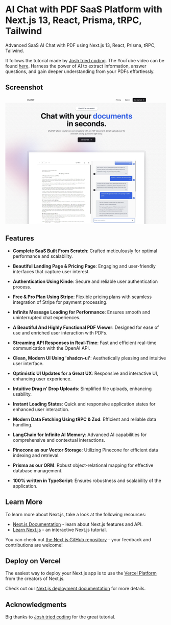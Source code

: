 # AI Chat with PDF SaaS Platform with Next.js 13, React, Prisma, tRPC, Tailwind

Advanced SaaS AI Chat with PDF using Next.js 13, React, Prisma, tRPC, Tailwind.

It follows the tutorial made by [Josh tried coding](https://www.youtube.com/@joshtriedcoding). The YouTube video can be found [here](https://www.youtube.com/watch?v=ucX2zXAZ1I0). Harness the power of AI to extract information, answer questions, and gain deeper understanding from your PDFs effortlessly.

## Screenshot

![chat with pdf app screenshot](chat-with-pdf-screenshot.png)

## Features

- **Complete SaaS Built From Scratch**: Crafted meticulously for optimal performance and scalability.

- **Beautiful Landing Page & Pricing Page**: Engaging and user-friendly interfaces that capture user interest.

- **Authentication Using Kinde**: Secure and reliable user authentication process.

- **Free & Pro Plan Using Stripe**: Flexible pricing plans with seamless integration of Stripe for payment processing.

- **Infinite Message Loading for Performance**: Ensures smooth and uninterrupted chat experiences.

- **A Beautiful And Highly Functional PDF Viewer**: Designed for ease of use and enriched user interaction with PDFs.

- **Streaming API Responses in Real-Time**: Fast and efficient real-time communication with the OpenAI API.

- **Clean, Modern UI Using 'shadcn-ui'**: Aesthetically pleasing and intuitive user interface.

- **Optimistic UI Updates for a Great UX**: Responsive and interactive UI, enhancing user experience.

- **Intuitive Drag n’ Drop Uploads**: Simplified file uploads, enhancing usability.

- **Instant Loading States**: Quick and responsive application states for enhanced user interaction.

- **Modern Data Fetching Using tRPC & Zod**: Efficient and reliable data handling.

- **LangChain for Infinite AI Memory**: Advanced AI capabilities for comprehensive and contextual interactions.

- **Pinecone as our Vector Storage**: Utilizing Pinecone for efficient data indexing and retrieval.

- **Prisma as our ORM**: Robust object-relational mapping for effective database management.

- **100% written in TypeScript**: Ensures robustness and scalability of the application.


## Learn More

To learn more about Next.js, take a look at the following resources:

- [Next.js Documentation](https://nextjs.org/docs) - learn about Next.js features and API.
- [Learn Next.js](https://nextjs.org/learn) - an interactive Next.js tutorial.

You can check out [the Next.js GitHub repository](https://github.com/vercel/next.js/) - your feedback and contributions are welcome!

## Deploy on Vercel

The easiest way to deploy your Next.js app is to use the [Vercel Platform](https://vercel.com/new?utm_medium=default-template&filter=next.js&utm_source=create-next-app&utm_campaign=create-next-app-readme) from the creators of Next.js.

Check out our [Next.js deployment documentation](https://nextjs.org/docs/deployment) for more details.

## Acknowledgments

Big thanks to [Josh tried coding](https://www.youtube.com/@joshtriedcoding) for the great tutorial.